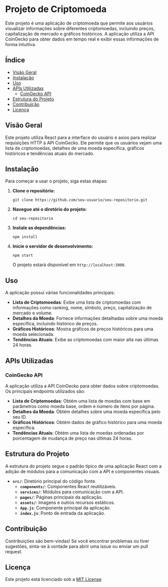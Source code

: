 

# Projeto de Criptomoeda

Este projeto é uma aplicação de criptomoeda que permite aos usuários visualizar informações sobre diferentes criptomoedas, incluindo preços, capitalização de mercado e gráficos históricos. A aplicação utiliza a API CoinGecko para obter dados em tempo real e exibir essas informações de forma intuitiva.

## Índice

- [Visão Geral](#visão-geral)
- [Instalação](#instalação)
- [Uso](#uso)
- [APIs Utilizadas](#apis-utilizadas)
  - [CoinGecko API](#coingecko-api)
- [Estrutura do Projeto](#estrutura-do-projeto)
- [Contribuição](#contribuição)
- [Licença](#licença)

## Visão Geral

Este projeto utiliza React para a interface do usuário e axios para realizar requisições HTTP à API CoinGecko. Ele permite que os usuários vejam uma lista de criptomoedas, detalhes de uma moeda específica, gráficos históricos e tendências atuais do mercado.

## Instalação

Para começar a usar o projeto, siga estas etapas:

1. **Clone o repositório:**

   ```
   git clone https://github.com/seu-usuario/seu-repositorio.git
   ```
2. **Navegue até o diretório do projeto:**

   ```
   cd seu-repositorio
   ```
3. **Instale as dependências:**

   ```
   npm install
   ```
4. **Inicie o servidor de desenvolvimento:**

   ```
   npm start
   ```

   O projeto estará disponível em `http://localhost:3000`.

## Uso

A aplicação possui várias funcionalidades principais:

- **Lista de Criptomoedas**: Exibe uma lista de criptomoedas com informações como ranking, nome, símbolo, preço, capitalização de mercado e volume.
- **Detalhes da Moeda**: Fornece informações detalhadas sobre uma moeda específica, incluindo histórico de preços.
- **Gráficos Históricos**: Mostra gráficos de preços históricos para uma moeda selecionada.
- **Tendências Atuais**: Exibe as criptomoedas com maior alta nas últimas 24 horas.

## APIs Utilizadas

### CoinGecko API

A aplicação utiliza a API CoinGecko para obter dados sobre criptomoedas. Os principais endpoints utilizados são:

- **Lista de Criptomoedas**: Obtém uma lista de moedas com base em parâmetros como moeda base, ordem e número de itens por página.
- **Detalhes da Moeda**: Obtém detalhes sobre uma moeda específica pelo seu ID.
- **Gráficos Históricos**: Obtém dados de gráfico histórico para uma moeda específica.
- **Tendências Atuais**: Obtém uma lista de moedas ordenadas por porcentagem de mudança de preço nas últimas 24 horas.

## Estrutura do Projeto

A estrutura do projeto segue o padrão típico de uma aplicação React com a adição de módulos para a comunicação com a API e componentes visuais.

- **`src/`**: Diretório principal do código fonte.
  - **`components/`**: Componentes React reutilizáveis.
  - **`services/`**: Módulos para comunicação com a API.
  - **`pages/`**: Páginas principais da aplicação.
  - **`assets/`**: Imagens e outros recursos estáticos.
  - **`App.js`**: Componente principal da aplicação.
  - **`index.js`**: Ponto de entrada da aplicação.

## Contribuição

Contribuições são bem-vindas! Se você encontrar problemas ou tiver sugestões, sinta-se à vontade para abrir uma issue ou enviar um pull request.

## Licença

Este projeto está licenciado sob a [MIT License](LICENSE)
